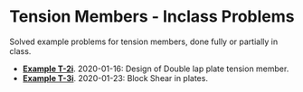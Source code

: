 # Tension Members - Inclass Problems

Solved example problems for tension members,
done fully or partially in class.

* **[Example T-2i](T-2i/Class-Example-T-2i.pdf)**.  2020-01-16: Design of Double lap plate tension member.
* **[Example T-3i](T-3i/class-example-T-3i.pdf)**.  2020-01-23: Block Shear in plates.
